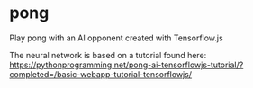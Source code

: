 # pong

Play pong with an AI opponent created with Tensorflow.js

The neural network is based on a tutorial found here: 
https://pythonprogramming.net/pong-ai-tensorflowjs-tutorial/?completed=/basic-webapp-tutorial-tensorflowjs/
